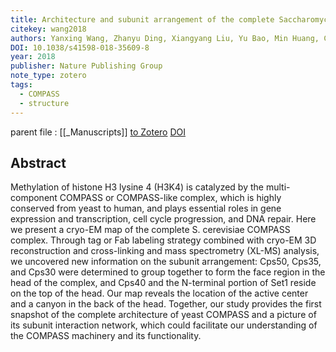 ```yaml
---
title: Architecture and subunit arrangement of the complete Saccharomyces cerevisiae COMPASS complex
citekey: wang2018
authors: Yanxing Wang, Zhanyu Ding, Xiangyang Liu, Yu Bao, Min Huang, Catherine C. L. Wong, Xiaoyu Hong, Yao Cong
DOI: 10.1038/s41598-018-35609-8
year: 2018
publisher: Nature Publishing Group
note_type: zotero
tags:
  - COMPASS
  - structure
---
```

parent file : [[_Manuscripts]]
[to Zotero](zotero://select/items/@wang2018) [DOI](https://doi.org/10.1038/s41598-018-35609-8)

Abstract
---
Methylation of histone H3 lysine 4 (H3K4) is catalyzed by the multi-component COMPASS or COMPASS-like complex, which is highly conserved from yeast to human, and plays essential roles in gene expression and transcription, cell cycle progression, and DNA repair. Here we present a cryo-EM map of the complete S. cerevisiae COMPASS complex. Through tag or Fab labeling strategy combined with cryo-EM 3D reconstruction and cross-linking and mass spectrometry (XL-MS) analysis, we uncovered new information on the subunit arrangement: Cps50, Cps35, and Cps30 were determined to group together to form the face region in the head of the complex, and Cps40 and the N-terminal portion of Set1 reside on the top of the head. Our map reveals the location of the active center and a canyon in the back of the head. Together, our study provides the first snapshot of the complete architecture of yeast COMPASS and a picture of its subunit interaction network, which could facilitate our understanding of the COMPASS machinery and its functionality.
